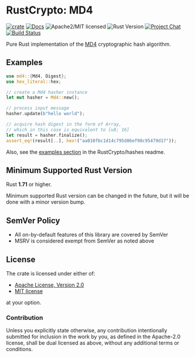 # RustCrypto: MD4

[![crate][crate-image]][crate-link]
[![Docs][docs-image]][docs-link]
![Apache2/MIT licensed][license-image]
![Rust Version][rustc-image]
[![Project Chat][chat-image]][chat-link]
[![Build Status][build-image]][build-link]

Pure Rust implementation of the [MD4] cryptographic hash algorithm.

## Examples

```rust
use md4::{Md4, Digest};
use hex_literal::hex;

// create a Md4 hasher instance
let mut hasher = Md4::new();

// process input message
hasher.update(b"hello world");

// acquire hash digest in the form of Array,
// which in this case is equivalent to [u8; 16]
let result = hasher.finalize();
assert_eq!(result[..], hex!("aa010fbc1d14c795d86ef98c95479d17"));
```

Also, see the [examples section] in the RustCrypto/hashes readme.

## Minimum Supported Rust Version

Rust **1.71** or higher.

Minimum supported Rust version can be changed in the future, but it will be
done with a minor version bump.

## SemVer Policy

- All on-by-default features of this library are covered by SemVer
- MSRV is considered exempt from SemVer as noted above

## License

The crate is licensed under either of:

* [Apache License, Version 2.0](http://www.apache.org/licenses/LICENSE-2.0)
* [MIT license](http://opensource.org/licenses/MIT)

at your option.

### Contribution

Unless you explicitly state otherwise, any contribution intentionally submitted
for inclusion in the work by you, as defined in the Apache-2.0 license, shall be
dual licensed as above, without any additional terms or conditions.

[//]: # (badges)

[crate-image]: https://img.shields.io/crates/v/md4.svg
[crate-link]: https://crates.io/crates/md4
[docs-image]: https://docs.rs/md4/badge.svg
[docs-link]: https://docs.rs/md4/
[license-image]: https://img.shields.io/badge/license-Apache2.0/MIT-blue.svg
[rustc-image]: https://img.shields.io/badge/rustc-1.71+-blue.svg
[chat-image]: https://img.shields.io/badge/zulip-join_chat-blue.svg
[chat-link]: https://rustcrypto.zulipchat.com/#narrow/stream/260041-hashes
[build-image]: https://github.com/RustCrypto/hashes/workflows/md4/badge.svg?branch=master
[build-link]: https://github.com/RustCrypto/hashes/actions?query=workflow%3Amd4

[//]: # (general links)

[MD4]: https://en.wikipedia.org/wiki/MD4
[examples section]: https://github.com/RustCrypto/hashes#Examples
